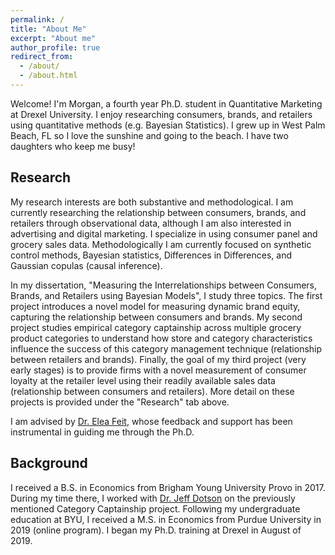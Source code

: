 ```yaml
---
permalink: /
title: "About Me"
excerpt: "About me"
author_profile: true
redirect_from: 
  - /about/
  - /about.html
---
```


Welcome! I'm Morgan, a fourth year Ph.D. student in Quantitative Marketing at Drexel University. I enjoy researching consumers, brands, and retailers using quantitative methods (e.g. Bayesian Statistics). I grew up in West Palm Beach, FL so I love the sunshine and going to the beach. I have two daughters who keep me busy! 

## Research

My research interests are both substantive and methodological. I am currently researching the relationship between consumers, brands, and retailers through observational data, although I am also interested in advertising and digital marketing. I specialize in using consumer panel and grocery sales data. Methodologically I am currently focused on synthetic control methods, Bayesian statistics, Differences in Differences, and Gaussian copulas (causal inference). 

In my dissertation, "Measuring the Interrelationships between Consumers, Brands, and Retailers using Bayesian Models", I study three topics. The first project introduces a novel model for measuring dynamic brand equity, capturing the relationship between consumers and brands. My second project studies empirical category captainship across multiple grocery product categories to understand how store and category characteristics influence the success of this category management technique (relationship between retailers and brands). Finally, the goal of my third project (very early stages) is to provide firms with a novel measurement of consumer loyalty at the retailer level using their readily available sales data (relationship between consumers and retailers). More detail on these projects is provided under the "Research" tab above. 

I am advised by [Dr. Elea Feit](https://www.lebow.drexel.edu/people/eleafeit), whose feedback and support has been instrumental in guiding me through the Ph.D.

## Background

I received a B.S. in Economics from Brigham Young University Provo in 2017. During my time there, I worked with [Dr. Jeff Dotson](https://marriott.byu.edu/directory/details?id=33658) on the previously mentioned Category Captainship project. Following my undergraduate education at BYU, I received a M.S. in Economics from Purdue University in 2019 (online program). I began my Ph.D. training at Drexel in August of 2019.
